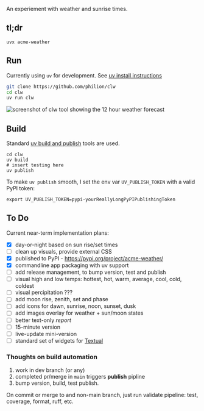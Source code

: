 An experiement with weather and sunrise times.

## tl;dr
```
uvx acme-weather
```

## Run

Currently using `uv` for development. See [uv install instructions](https://docs.astral.sh/uv/getting-started/installation/)

```sh
git clone https://github.com/philion/clw
cd clw
uv run clw
```

![screenshot of clw tool showing the 12 hour weather forecast](./screenshot.png)


## Build

Standard [uv build and publish](https://docs.astral.sh/uv/guides/projects/) tools are used.

```
cd clw
uv build
# insert testing here
uv publish
```

To make `uv publish` smooth, I set the env var `UV_PUBLISH_TOKEN` with a valid PyPI token:
```
export UV_PUBLISH_TOKEN=pypi-yourReallyLongPyPIPublishingToken
```

## To Do

Current near-term implementation plans:
- [x] day-or-night based on sun rise/set times
- [ ] clean up visuals, provide external CSS
- [x] published to PyPI - https://pypi.org/project/acme-weather/
- [x] commandline app packaging with uv support
- [ ] add release management, to bump version, test and publish
- [ ] visual high and low temps: hottest, hot, warm, average, cool, cold, coldest
- [ ] visual percipitation ???
- [ ] add moon rise, zenith, set and phase
- [ ] add icons for dawn, sunrise, noon, sunset, dusk
- [ ] add images overlay for weather + sun/moon states
- [ ] better text-only *report*
- [ ] 15-minute version
- [ ] live-update mini-version
- [ ] standard set of widgets for [Textual](https://github.com/Textualize/textual)

### Thoughts on build automation

1. work in dev branch (or any)
2. completed pr/merge in `main` triggers **publish** pipline
3. bump version, build, test publish.

On commit or merge to and non-main branch, just run validate pipeline: test, coverage, format, ruff, etc.

